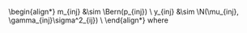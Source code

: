 \begin{align*}
  m_{inj} &\sim \Bern(p_{inj}) \\
  y_{inj} &\sim \N(\mu_{inj}, \gamma_{inj}\sigma^2_{ij}) \\
\end{align*}
where 

